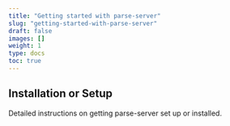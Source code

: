 ```yaml
---
title: "Getting started with parse-server"
slug: "getting-started-with-parse-server"
draft: false
images: []
weight: 1
type: docs
toc: true
---
```


## Installation or Setup
Detailed instructions on getting parse-server set up or installed.

